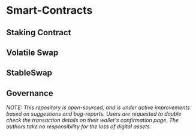 # Smart-Contracts

## Staking Contract


## Volatile Swap



## StableSwap



## Governance 



*NOTE:
This repository is open-sourced, and is under active improvements based on suggestions and bug-reports. Users are requested to double check the transaction details on their wallet's confirmation page. The authors take no responsibility for the loss of digital assets.*
